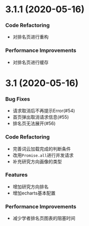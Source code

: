# 3.1.1 (2020-05-16)

### Code Refactoring

- 对排名页进行重构

### Performance Improvements

- 对排名页进行缓存

# 3.1 (2020-05-16)

### Bug Fixes

- 请求取消后不再提示Error(#54)
- 首页弹出取消请求信息(#55)
- 排名页无法展开(#56)

### Code Refactoring

- 完善词云加载完成的判断条件
- 改用`Promise.all`进行并发请求
- 补充研究方向画像的类型

### Features

- 增加研究方向排名
- 增加echarts基本配置

### Performance Improvements

- 减少学者排名页图表的阻塞时间

